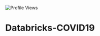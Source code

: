 ![Profile Views](https://komarev.com/ghpvc/?username=anay-a-joshi&color=green)  

# Databricks-COVID19
